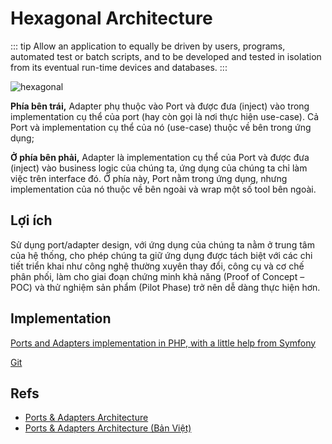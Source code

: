 # Hexagonal Architecture

::: tip
Allow an application to equally be driven by users, programs, automated test or batch scripts, and to be developed and tested in isolation from its eventual run-time devices and databases.
:::


![hexagonal](@/images/architecture/hexagonal-arch-4-ports-adapters2.png)

**Phía bên trái,** Adapter phụ thuộc vào Port và được đưa (inject) vào trong implementation cụ thể của port (hay còn gọi là nơi thực hiện use-case). Cả Port và implementation cụ thể của nó (use-case) thuộc về bên trong ứng dụng;

**Ở phía bên phải,** Adapter là implementation cụ thể của Port và được đưa (inject) vào business logic của chúng ta, ứng dụng của chúng ta chỉ làm việc trên interface đó. Ở phía này, Port nằm trong ứng dụng, nhưng implementation của nó thuộc về bên ngoài và wrap một số tool bên ngoài.

## Lợi ích
Sử dụng port/adapter design, với ứng dụng của chúng ta nằm ở trung tâm của hệ thống, cho phép chúng ta giữ ứng dụng được tách biệt với các chi tiết triển khai như công nghệ thường xuyên thay đổi, công cụ và cơ chế phân phối, làm cho giai đoạn chứng minh khả năng (Proof of Concept – POC) và thử nghiệm sản phẩm (Pilot Phase) trở nên dễ dàng thực hiện hơn.

## Implementation

[Ports and Adapters implementation in PHP, with a little help from Symfony](https://medium.com/azimolabs/ports-and-adapters-implementation-in-php-with-a-little-symfony-help-6d4fdbe830ba)

[Git](https://github.com/purplefan/song-vote-ppa)

## Refs

- [Ports & Adapters Architecture](https://herbertograca.com/2017/09/14/ports-adapters-architecture/)
- [Ports & Adapters Architecture (Bản Việt)](https://edwardthienhoang.wordpress.com/2018/01/18/ports-adapters-architecture/)

